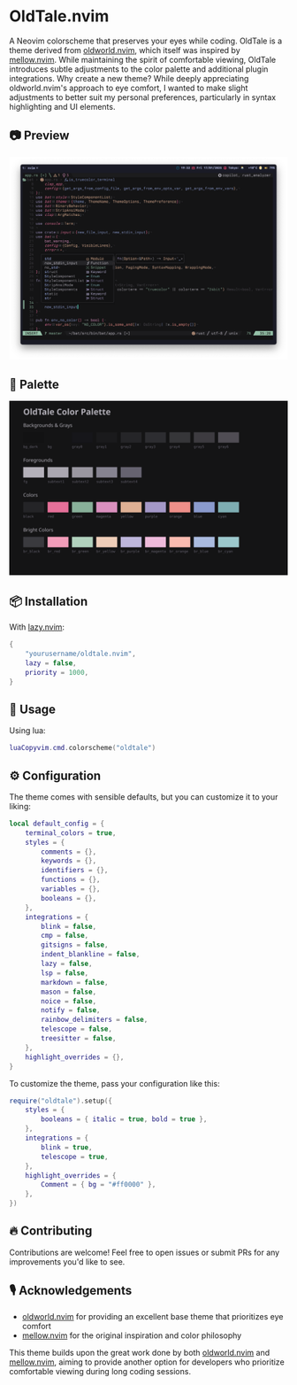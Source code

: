 # OldTale.nvim

A Neovim colorscheme that preserves your eyes while coding. OldTale is a theme derived from [oldworld.nvim](https://github.com/dgox16/oldworld.nvim), which itself was inspired by [mellow.nvim](https://github.com/mellow-theme/mellow.nvim). While maintaining the spirit of comfortable viewing, OldTale introduces subtle adjustments to the color palette and additional plugin integrations.
Why create a new theme? While deeply appreciating oldworld.nvim's approach to eye comfort, I wanted to make slight adjustments to better suit my personal preferences, particularly in syntax highlighting and UI elements.

## 📷 Preview

<img src="./assets/screenshot.png" alt="screenshot">

## 🎨 Palette

<img src="./assets/palette.svg" alt="OldTale color palette">

## 📦 Installation

With [lazy.nvim](https://github.com/folke/lazy.nvim):

```lua
{
    "yourusername/oldtale.nvim",
    lazy = false,
    priority = 1000,
}
```

## 🚀 Usage

Using lua:

```lua
luaCopyvim.cmd.colorscheme("oldtale")
```

## ⚙️ Configuration

The theme comes with sensible defaults, but you can customize it to your liking:

```lua
local default_config = {
	terminal_colors = true,
	styles = {
		comments = {},
		keywords = {},
		identifiers = {},
		functions = {},
		variables = {},
		booleans = {},
	},
	integrations = {
		blink = false,
		cmp = false,
		gitsigns = false,
		indent_blankline = false,
		lazy = false,
		lsp = false,
		markdown = false,
		mason = false,
		noice = false,
		notify = false,
		rainbow_delimiters = false,
		telescope = false,
		treesitter = false,
	},
	highlight_overrides = {},
}

```

To customize the theme, pass your configuration like this:

```lua
require("oldtale").setup({
	styles = {
		booleans = { italic = true, bold = true },
	},
	integrations = {
		blink = true,
		telescope = true,
	},
	highlight_overrides = {
		Comment = { bg = "#ff0000" },
	},
})
```

## 🔥 Contributing

Contributions are welcome! Feel free to open issues or submit PRs for any improvements you'd like to see.

## 🎙️ Acknowledgements

- [oldworld.nvim](https://github.com/dgox16/oldworld.nvim) for providing an excellent base theme that prioritizes eye comfort
- [mellow.nvim](https://github.com/mellow-theme/mellow.nvim) for the original inspiration and color philosophy

This theme builds upon the great work done by both [oldworld.nvim](https://github.com/dgox16/oldworld.nvim) and [mellow.nvim](https://github.com/mellow-theme/mellow.nvim), aiming to provide another option for developers who prioritize comfortable viewing during long coding sessions.
